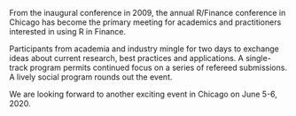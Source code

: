 From the inaugural conference in 2009, the annual R/Finance conference in
Chicago has become the primary meeting for academics and practitioners
interested in using R in Finance.

Participants from academia and industry mingle for two days to exchange
ideas about current research, best practices and applications. A single-track
program permits continued focus on a series of refereed submissions. A lively
social program rounds out the event.

We are looking forward to another exciting event in Chicago on June 5-6, 2020.

<!--
Please see the UIC website at go.uic.edu/rfinsubmit for all details about the 2019 conference.
-->
